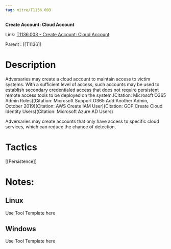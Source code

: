 ```yaml
---
tag: mitre/T1136.003
---
```


**Create Account: Cloud Account**

Link: [T1136.003 - Create Account: Cloud Account](https://attack.mitre.org/techniques/T1136/003)

Parent : [[T1136]]


# Description

Adversaries may create a cloud account to maintain access to victim systems. With a sufficient level of access, such accounts may be used to establish secondary credentialed access that does not require persistent remote access tools to be deployed on the system.(Citation: Microsoft O365 Admin Roles)(Citation: Microsoft Support O365 Add Another Admin, October 2019)(Citation: AWS Create IAM User)(Citation: GCP Create Cloud Identity Users)(Citation: Microsoft Azure AD Users)

Adversaries may create accounts that only have access to specific cloud services, which can reduce the chance of detection.

# Tactics


[[Persistence]]


# Notes:

## Linux

Use Tool Template here

## Windows

Use Tool Template here